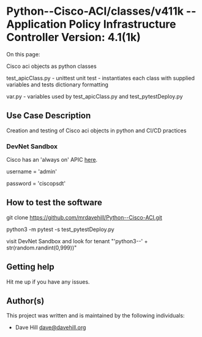 # Python--Cisco-ACI/classes/v411k -- Application Policy Infrastructure Controller Version: 4.1(1k)

On this page:

Cisco aci objects as python classes

test_apicClass.py - unittest unit test - instantiates each class with supplied variables and tests dictionary formatting

var.py - variables used by test_apicClass.py and test_pytestDeploy.py
 
## Use Case Description

Creation and testing of Cisco aci objects in python and CI/CD practices

### DevNet Sandbox

Cisco has an 'always on' APIC [here](https://sandboxapicdc.cisco.com/). 

username = 'admin'

password = 'ciscopsdt'

## How to test the software

git clone https://github.com/mrdavehill/Python--Cisco-ACI.git

python3 -m pytest -s test_pytestDeploy.py

visit DevNet Sandbox and look for tenant "'python3--' + str(random.randint(0,999))"

## Getting help

Hit me up if you have any issues.

## Author(s)

This project was written and is maintained by the following individuals:

* Dave Hill <dave@davehill.org>
